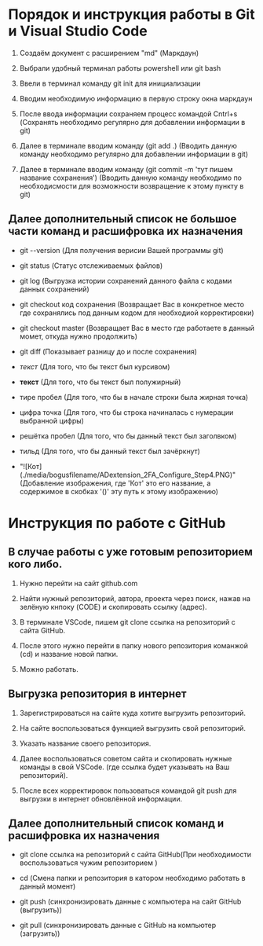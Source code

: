 # Порядок и инструкция работы в Git и Visual Studio Code

1. Создаём документ с расширением "md" (Маркдаун)

2. Выбрали удобный терминал работы powershell или git bash

3. Ввели в терминал команду git init для инициализации

4. Вводим необходимую информацию в первую строку окна маркдаун

5. После ввода информации сохраняем процесс командой Cntrl+s (Сохранять необходимо регулярно для добавлении информации в git)

6. Далее в терминале вводим команду (git add .) (Вводить данную команду необходимо регулярно для добавлении информации в git)

7. Далее в терминале вводим команду (git commit -m 'тут пишем название сохранения') (Вводить данную команду необходимо по необходисмости для возможности возвращение к этому пункту в git)

## Далее дополнительный список не большое части команд и расшифровка их назначения

- git --version (Для получения верисии Вашей программы git)

- git status (Статус отслеживаемых файлов)

- git log (Выгрузка истории сохранений данного файла с кодами данных сохранений)

- git checkout код сохранения (Возвращает Вас в конкретное место где сохранялись под данным кодом для необходиой корректировки)

- git checkout master (Возвращает Вас в место где работаете в данный момет, откуда нужно продолжить)

- git diff (Показывает разницу до и после сохранения)

- *текст* (Для того, что бы текст был курсивом)

- **текст** (Для того, что бы текст был полужирный)

- тире  пробел (Для того, что бы в начале строки была жирная точка)

- цифра точка (Для того, что бы строка начиналась с нумерации выбранной цифры)

- решётка пробел (Для того, что бы данный текст был заголвком)

- тильд (Для того, что бы данный текст был зачёркнут)

- "![Кот] (./media/bogusfilename/ADextension_2FA_Configure_Step4.PNG)" (Добавление изображения, где 'Кот' это его название, а содержимое в скобках '()' эту путь к этому изображению)

# Инструкция по работе с GitHub

## В случае работы с уже готовым репозиторием кого либо.

1. Нужно перейти на сайт github.com

2. Найти нужный репозиторий, автора, проекта через поиск, нажав на зелёную кнпоку (CODE) и скопировать ссылку (адрес).

3. В терминале VSCode, пишем  git clone ссылка на репозиторий с сайта GitHub.

4. После этого нужно перейти в папку нового репозитория команжой (cd) и название новой папки.

5. Можно работать.

## Выгрузка репозитория в интернет

1. Зарегистрироваться на сайте куда хотите выгрузить репозиторий.

2. На сайте воспользоваться функцией выгрузить свой репозиторий.

3. Указать название своего репозитория.

4. Далее воспользоваться советом сайта и скопировать нужные команды в свой VSCode.
(где ссылка будет указывать на Ваш репозиторий).

5. После всех корректировок пользоваться командой git push для выгрузки в интернет обновлённой информации.

## Далее дополнительный список команд и расшифровка их назначения

- git clone ссылка на репозиторий с сайта GitHub(При необходимости воспользоваться чужим репозиторием )

- cd (Смена папки и репозитория в катором необходимо работать в данный момент)

- git push (синхронизировать данные c компьютера на сайт GitHub (выгрузить))

- git pull (синхронизировать данные c GitHub на компьютер (загрузить))